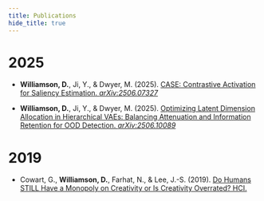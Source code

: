 ```yaml
---
title: Publications
hide_title: true
---
```



# 2025

* **Williamson, D.**, Ji, Y., & Dwyer, M. (2025). [CASE: Contrastive Activation for Saliency Estimation. *arXiv:2506.07327*](https://arxiv.org/abs/2506.07327)

* **Williamson, D.**, Ji, Y., & Dwyer, M. (2025). [Optimizing Latent Dimension Allocation in Hierarchical VAEs: Balancing Attenuation and Information Retention for OOD Detection. *arXiv:2506.10089*](https://arxiv.org/abs/2506.10089)


# 2019

* Cowart, G., **Williamson, D.**, Farhat, N., & Lee, J.-S. (2019). [Do Humans STILL Have a Monopoly on Creativity or Is Creativity Overrated? HCI.](https://www.semanticscholar.org/paper/Do-Humans-STILL-Have-a-Monopoly-on-Creativity-or-Is-Cowart-Williamson/cfac322dcd274db4cba4b0e2dfe2e1879d0a9fa6)

